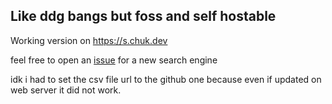 ## Like ddg bangs but foss and self hostable

Working version on https://s.chuk.dev

feel free to open an [issue](https://github.com/chukfinley/working_bangsearch/issues/new) for a new search engine


idk i had to set the csv file url to the github one because even if updated on web server it did not work.